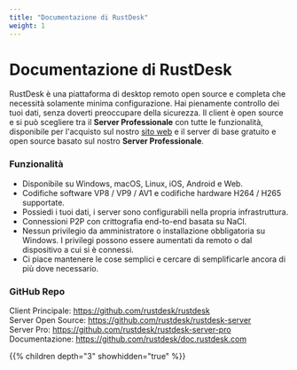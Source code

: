 ```yaml
---
title: "Documentazione di RustDesk"
weight: 1
---
```


# Documentazione di RustDesk

RustDesk è una piattaforma di desktop remoto open source e completa che necessità solamente minima configurazione. Hai pienamente controllo dei tuoi dati, senza doverti preoccupare della sicurezza. Il client è open source e si può scegliere tra il **Server Professionale** con tutte le funzionalità, disponibile per l'acquisto sul nostro [sito web](https://rustdesk.com) e il server di base gratuito e open source basato sul nostro **Server Professionale**.

### Funzionalità
- Disponibile su Windows, macOS, Linux, iOS, Android e Web.
- Codifiche software VP8 / VP9 / AV1 e codifiche hardware  H264 / H265 supportate.
- Possiedi i tuoi dati, i server sono configurabili nella propria infrastruttura.
- Connessioni P2P con crittografia end-to-end basata su NaCl.
- Nessun privilegio da amministratore o installazione obbligatoria su Windows. I privilegi possono essere aumentati da remoto o dal dispositivo a cui si è connessi.
- Ci piace mantenere le cose semplici e cercare di semplificarle ancora di più dove necessario.

### GitHub Repo
Client Principale: https://github.com/rustdesk/rustdesk</br>
Server Open Source: https://github.com/rustdesk/rustdesk-server</br>
Server Pro: https://github.com/rustdesk/rustdesk-server-pro</br>
Documentazione: https://github.com/rustdesk/doc.rustdesk.com</br>

{{% children depth="3" showhidden="true" %}}

